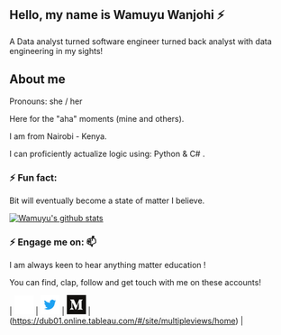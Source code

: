 

## Hello, my name is Wamuyu Wanjohi ⚡

A Data analyst turned software engineer turned back analyst with data engineering in my sights!


## About me

Pronouns: she / her

Here for the "aha" moments (mine and others).

I am from Nairobi - Kenya.

I can proficiently actualize logic using:  Python & C# .


### ⚡ Fun fact: 
Bit will eventually become a state of matter I believe.




[![Wamuyu's github stats](https://github-readme-stats.vercel.app/api?username=WanjohiWanjohi)](https://github.com/WanjohiWanjohi/github-readme-stats)
 
 
### ⚡ Engage me on:  📫
I am always keen to hear anything matter education !

You can find, clap, follow and get touch with me on these accounts!

| [<img src="https://raw.githubusercontent.com/Delta456/Delta456/master/img/github.png" alt="github logo" width="34">](https://github.com/WanjohiWanjohi) |
[<img src="https://raw.githubusercontent.com/Delta456/Delta456/master/img/twitter.png" alt="twitter logo" width="34">](https://twitter.com/wanjohi_muyu) |
[<img src="https://raw.githubusercontent.com/WanjohiWanjohi/WanjohiWanjohi/master/img/medium.png" alt="medium logo" width="34">](https://medium.com/@wamuyuwanjohi97) | 
(https://dub01.online.tableau.com/#/site/multipleviews/home) |




